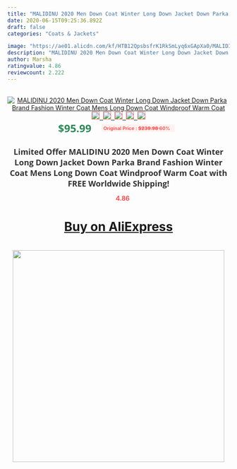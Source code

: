 ```yaml
---
title: "MALIDINU 2020 Men Down Coat Winter Long Down Jacket Down Parka Brand Fashion Winter Coat Mens Long Down Coat Windproof Warm Coat"
date: 2020-06-15T09:25:36.892Z
draft: false
categories: "Coats & Jackets"

image: "https://ae01.alicdn.com/kf/HTB12QpsbsfrK1RkSmLyq6xGApXa0/MALIDINU-2020-Men-Down-Coat-Winter-Long-Down-Jacket-Down-Parka-Brand-Fashion-Winter-Coat-Mens.jpg"
description: "MALIDINU 2020 Men Down Coat Winter Long Down Jacket Down Parka Brand Fashion Winter Coat Mens Long Down Coat Windproof Warm Coat"
author: Marsha
ratingvalue: 4.86
reviewcount: 2.222
---
```

<br>
<div style="text-align: center;">
<a href="https://s.click.aliexpress.com/e/_A95Sqh" target="_blank" rel="nofollow noopener noreferrer"><img alt="MALIDINU 2020 Men Down Coat Winter Long Down Jacket Down Parka Brand Fashion Winter Coat Mens Long Down Coat Windproof Warm Coat" class="magnifier-image" src="https://ae01.alicdn.com/kf/HTB12QpsbsfrK1RkSmLyq6xGApXa0/MALIDINU-2020-Men-Down-Coat-Winter-Long-Down-Jacket-Down-Parka-Brand-Fashion-Winter-Coat-Mens.jpg_640x640.jpg">
<br>
<img style="border:1px solid salmon" src="https://ae01.alicdn.com/kf/HTB12QpsbsfrK1RkSmLyq6xGApXa0/MALIDINU-2020-Men-Down-Coat-Winter-Long-Down-Jacket-Down-Parka-Brand-Fashion-Winter-Coat-Mens.jpg_120x120.jpg">&nbsp;&nbsp;<img style="border:1px solid salmon" src="https://ae01.alicdn.com/kf/HTB1F8VvbyDxK1RjSsphq6zHrpXaJ/MALIDINU-2020-Men-Down-Coat-Winter-Long-Down-Jacket-Down-Parka-Brand-Fashion-Winter-Coat-Mens.jpg_120x120.jpg">&nbsp;&nbsp;<img style="border:1px solid salmon" src="https://ae01.alicdn.com/kf/HTB12aNvbsnrK1RkHFrdq6xCoFXaj/MALIDINU-2020-Men-Down-Coat-Winter-Long-Down-Jacket-Down-Parka-Brand-Fashion-Winter-Coat-Mens.jpg_120x120.jpg">&nbsp;&nbsp;<img style="border:1px solid salmon" src="https://ae01.alicdn.com/kf/HTB1w_4xbyzxK1RjSspjq6AS.pXaH/MALIDINU-2020-Men-Down-Coat-Winter-Long-Down-Jacket-Down-Parka-Brand-Fashion-Winter-Coat-Mens.jpg_120x120.jpg">&nbsp;&nbsp;<img style="border:1px solid salmon" src="https://ae01.alicdn.com/kf/HTB1Q3XEbsfrK1Rjy1Xdq6yemFXaM/MALIDINU-2020-Men-Down-Coat-Winter-Long-Down-Jacket-Down-Parka-Brand-Fashion-Winter-Coat-Mens.jpg_120x120.jpg"></a></div><br0>
<div style="text-align: center;"><span style="background-color: white; border: 0px; box-sizing: border-box; color: seagreen; display: inline-block; font-family: &quot;open sans&quot; , &quot;arial&quot; , &quot;helvetica&quot; , sans-serif , &quot;heiti&quot;; font-size: 24px; font-stretch: inherit; font-weight: 700; line-height: inherit; margin: 0px 10px 0px 0px; padding: 0px; vertical-align: middle;">$95.99 </span>
<span style="background: rgb(255 , 241 , 241); border-radius: 3px; border: 0px; box-sizing: border-box; color: #ff4747; display: inline-block; font-family: inherit; font-size: 12px; font-stretch: inherit; font-style: inherit; font-variant: inherit; font-weight: 600; line-height: inherit; margin: 0px; padding: 2px 5px; transform: scale(0.9); vertical-align: middle;">Original Price : <b style="text-decoration: line-through;">$239.98 </b> 60%&nbsp;&nbsp;</span></div>
<h1 style="color: #333333; display: inline-block; font-family: &quot;open sans&quot; , &quot;arial&quot; , &quot;helvetica&quot; , sans-serif , &quot;heiti&quot;; font-size: 18px; font-stretch: inherit; font-weight: 700; text-align: center;">Limited Offer MALIDINU 2020 Men Down Coat Winter Long Down Jacket Down Parka Brand Fashion Winter Coat Mens Long Down Coat Windproof Warm Coat with FREE Worldwide Shipping!</h1>
<div style="color: #ff4747; text-align: center;">
<img src="https://4.bp.blogspot.com/-M0ZcTcb-5uY/XleCXlxnR4I/AAAAAAAAAEc/OrjgMkXV1oMQFaCRZj5HQwOCBcu3w1FegCPcBGAYYCw/s1600/star.png" style="height: 15px;">&nbsp;<b>4.86</b></div>
<div class="button_cont" align="center"><a class="buynow_a" href="https://s.click.aliexpress.com/e/_A95Sqh" target="_blank" rel="nofollow noopener noreferrer"><H1>Buy on AliExpress</H1></a></div><br>
<div class="separator" style="clear: both; text-align: center;">
<img src="https://lh3.googleusercontent.com/-pTy5HemUv9M/XlePHvY0dAI/AAAAAAAAAE4/0nX5iRUoIWY8eMW9Dpxeirr157OZliDIgCLcBGAsYHQ/s1600/badge.gif" width="480">
</div>
